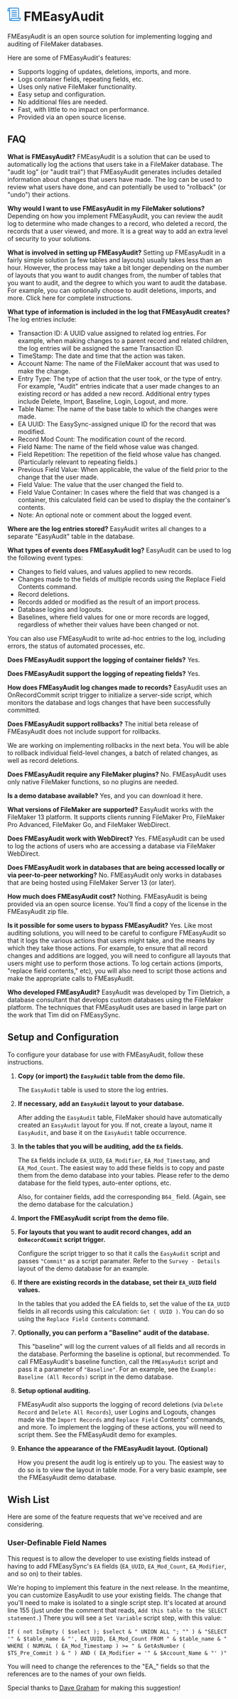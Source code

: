 <img src="fmeasyaudit_logo.png" width="30" height="30"> FMEasyAudit
===================================================================

FMEasyAudit is an open source solution for implementing logging and auditing of FileMaker
databases.

Here are some of FMEasyAudit's features:

- Supports logging of updates, deletions, imports, and more.
- Logs container fields, repeating fields, etc.
- Uses only native FileMaker functionality.
- Easy setup and configuration.
- No additional files are needed.
- Fast, with little to no impact on performance.
- Provided via an open source license.

FAQ
---

**What is FMEasyAudit?**
FMEasyAudit is a solution that can be used to automatically log the actions that users
take in a FileMaker database. The "audit log" (or "audit trail") that FMEasyAudit
generates includes detailed information about changes that users have made. The log can
be used to review what users have done, and can potentially be used to "rollback" (or
"undo") their actions.

**Why would I want to use FMEasyAudit in my FileMaker solutions?**
Depending on how you implement FMEasyAudit, you can review the audit log to determine who
made changes to a record, who deleted a record, the records that a user viewed, and more.
It is a great way to add an extra level of security to your solutions.

**What is involved in setting up FMEasyAudit?**
Setting up FMEasyAudit in a fairly simple solution (a few tables and layouts) usually
takes less than an hour. However, the process may take a bit longer depending on the
number of layouts that you want to audit changes from, the number of tables that you want
to audit, and the degree to which you want to audit the database. For example, you can
optionally choose to audit deletions, imports, and more. Click here for complete
instructions.

**What type of information is included in the log that FMEasyAudit creates?**
The log entries include:

- Transaction ID: A UUID value assigned to related log entries. For example, when making
changes to a parent record and related children, the log entries will be assigned the
same Transaction ID.
- TimeStamp: The date and time that the action was taken.
- Account Name: The name of the FileMaker account that was used to make the change.
- Entry Type: The type of action that the user took, or the type of entry. For example,
"Audit" entries indicate that a user made changes to an existing record or has added a
new record. Additional entry types include Delete, Import, Baseline, Login, Logout, and
more.
- Table Name: The name of the base table to which the changes were made.
- EA UUID: The EasySync-assigned unique ID for the record that was modified.
- Record Mod Count: The modification count of the record.
- Field Name: The name of the field whose value was changed.
- Field Repetition: The repetition of the field whose value has changed. (Particularly
relevant to repeating fields.)
- Previous Field Value: When applicable, the value of the field prior to the change that
the user made.
- Field Value: The value that the user changed the field to.
- Field Value Container: In cases where the field that was changed is a container, this
calculated field can be used to display the the container's contents.
- Note: An optional note or comment about the logged event.

**Where are the log entries stored?**
EasyAudit writes all changes to a separate "EasyAudit" table in the database.

**What types of events does FMEasyAudit log?**
EasyAudit can be used to log the following event types:

- Changes to field values, and values applied to new records.
- Changes made to the fields of multiple records using the Replace Field Contents command.
- Record deletions.
- Records added or modified as the result of an import process.
- Database logins and logouts.
- Baselines, where field values for one or more records are logged, regardless of whether
their values have been changed or not.

You can also use FMEasyAudit to write ad-hoc entries to the log, including errors, the
status of automated processes, etc.

**Does FMEasyAudit support the logging of container fields?**
Yes.

**Does FMEasyAudit support the logging of repeating fields?**
Yes.

**How does FMEasyAudit log changes made to records?**
EasyAudit uses an OnRecordCommit script trigger to initialize a server-side script, which
monitors the database and logs changes that have been successfully committed.

**Does FMEasyAudit support rollbacks?**
The initial beta release of FMEasyAudit does not include support for rollbacks.

We are working on implementing rollbacks in the next beta. You will be able to rollback
individual field-level changes, a batch of related changes, as well as record deletions.

**Does FMEasyAudit require any FileMaker plugins?**
No. FMEasyAudit uses only native FileMaker functions, so no plugins are needed.

**Is a demo database available?**
Yes, and you can download it here.

**What versions of FileMaker are supported?**
EasyAudit works with the FileMaker 13 platform. It supports clients running FileMaker
Pro, FileMaker Pro Advanced, FileMaker Go, and FileMaker WebDirect.

**Does FMEasyAudit work with WebDirect?**
Yes. FMEasyAudit can be used to log the actions of users who are accessing a database via
FileMaker WebDirect.

**Does FMEasyAudit work in databases that are being accessed locally or via peer-to-peer
networking?**
No. FMEasyAudit only works in databases that are being hosted using FileMaker Server 13
(or later).

**How much does FMEasyAudit cost?**
Nothing. FMEasyAudit is being provided via an open source license. You'll find a copy of
the license in the FMEasyAudit zip file.

**Is it possible for some users to bypass FMEasyAudit?**
Yes. Like most auditing solutions, you will need to be careful to configure FMEasyAudit
so that it logs the various actions that users might take, and the means by which they
take those actions. For example, to ensure that all record changes and additions are
logged, you will need to configure all layouts that users might use to perform those
actions. To log certain actions (imports, "replace field contents," etc), you will also
need to script those actions and make the appropriate calls to FMEasyAudit.

**Who developed FMEasyAudit?**
EasyAudit was developed by Tim Dietrich, a database consultant that develops custom
databases using the FileMaker platform. The techniques that FMEasyAudit uses are based in
large part on the work that Tim did on FMEasySync.

Setup and Configuration
-----------------------

To configure your database for use with FMEasyAudit, follow these instructions.

1. **Copy (or import) the `EasyAudit` table from the demo file.**

    The `EasyAudit` table is used to store the log entries.

2. **If necessary, add an `EasyAudit` layout to your database.**

    After adding the `EasyAudit` table, FileMaker should have automatically created an
    `EasyAudit` layout for you. If not, create a layout, name it `EasyAudit`, and base it
    on the `EasyAudit` table occurrence.

3. **In the tables that you will be auditing, add the `EA` fields.**

    The `EA` fields include `EA_UUID`, `EA_Modifier`, `EA_Mod_Timestamp`, and
    `EA_Mod_Count`. The easiest way to add these fields is to copy and paste them from
    the demo database into your tables. Please refer to the demo database for the field
    types, auto-enter options, etc.

    Also, for container fields, add the corresponding `B64_` field. (Again, see the demo
    database for the calculation.)

4. **Import the FMEasyAudit script from the demo file.**

5. **For layouts that you want to audit record changes, add an `OnRecordCommit` script
trigger.**

    Configure the script trigger to so that it calls the `EasyAudit` script and passes
    `"Commit"` as a script paramater. Refer to the `Survey - Details` layout of the demo
    database for an example.

6. **If there are existing records in the database, set their `EA_UUID` field values.**

    In the tables that you added the EA fields to, set the value of the `EA_UUID` fields
    in all records using this calculation: `Get ( UUID )`. You can do so using the
    `Replace Field Contents` command.

7. **Optionally, you can perform a "Baseline" audit of the database.**

    This "baseline" will log the current values of all fields and all records in the
    database. Performing the baseline is optional, but recommended. To call FMEasyAudit's
    baseline function, call the `FMEasyAudit` script and pass it a parameter of
    `"Baseline"`. For an example, see the `Example: Baseline (All Records)` script in the
    demo database.

8. **Setup optional auditing.**

    FMEasyAudit also supports the logging of record deletions (via `Delete Record` and
    `Delete All Records`), user Logins and Logouts, changes made via the `Import Records`
    and `Replace Field` Contents" commands, and more. To implement the logging of these
    actions, you will need to script them. See the FMEasyAudit demo for examples.

9. **Enhance the appearance of the FMEasyAudit layout. (Optional)**

    How you present the audit log is entirely up to you. The easiest way to do so is to
    view the layout in table mode. For a very basic example, see the FMEasyAudit demo
    database.

Wish List
---------

Here are some of the feature requests that we've received and are considering.

### User-Definable Field Names

This request is to allow the developer to use existing fields instead of having to add
FMEasySync's `EA` fields (`EA_UUID`, `EA_Mod_Count`, `EA_Modifier`, and so on) to their
tables.

We're hoping to implement this feature in the next release. In the meantime, you can customize EasyAudit to use your existing fields. The change that you'll need to make is isolated to a single script step. It's located at around line 155 (just under the comment that reads, `Add this table to the SELECT statement.`) There you will see a `Set Variable` script step, with this value:

    If ( not IsEmpty ( $select ); $select & " UNION ALL "; "" ) & "SELECT '" & $table_name & "', EA_UUID, EA_Mod_Count FROM " & $table_name & " WHERE ( NUMVAL ( EA_Mod_Timestamp ) >= " & GetAsNumber ( $TS_Pre_Commit ) & " ) AND ( EA_Modifier = '" & $Account_Name & "' )"

You will need to change the references to the "EA_" fields so that the references are to the names of your own fields.

Special thanks to [Dave Graham](https://twitter.com/bittailor) for making this suggestion!
